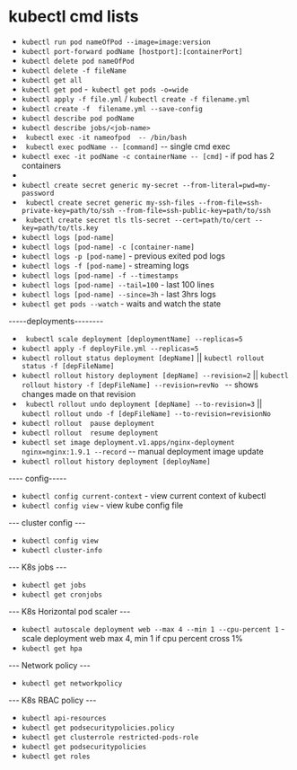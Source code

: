 # kubectl cmd lists

- ` kubectl run pod nameOfPod --image=image:version `
- ` kubectl port-forward podName [hostport]:[containerPort] `
- ` kubectl delete pod nameOfPod `
- ` kubectl delete -f fileName `
- ` kubectl get all `
- ` kubectl get pod `
-` kubectl get pods -o=wide`
- ` kubectl apply -f file.yml ` / ` kubectl create -f filename.yml `
- ` kubectl create -f  filename.yml --save-config `
- ` kubectl describe pod podName `
- ` kubectl describe jobs/<job-name> `
- ` kubectl exec -it nameofpod  -- /bin/bash`
- ` kubectl exec podName -- [command]` -- single cmd exec
- ` kubectl exec -it podName -c containerName -- [cmd] ` - if pod has 2 containers
- 
- ` kubectl create secret generic my-secret --from-literal=pwd=my-password `
- ` kubectl create secret generic my-ssh-files --from-file=ssh-private-key=path/to/ssh --from-file=ssh-public-key=path/to/ssh`
- ` kubectl create secret tls tls-secret --cert=path/to/cert --key=path/to/tls.key`
- ` kubectl logs [pod-name] ` 
- ` kubectl logs [pod-name] -c [container-name] `
- ` kubectl logs -p [pod-name] ` - previous exited pod logs
- ` kubectl logs -f [pod-name] ` - streaming logs
- ` kubectl logs [pod-name] -f --timestamps `
- ` kubectl logs [pod-name] --tail=100 ` - last 100 lines
- ` kubectl logs [pod-name] --since=3h ` - last 3hrs logs
- ` kubectl get pods --watch ` - waits and watch the state

-----deployments--------

- ` kubectl scale deployment [deploymentName] --replicas=5`
- ` kubectl apply -f deployFile.yml --replicas=5 `
- ` kubectl rollout status deployment [depName] ` || `kubectl rollout status -f [depFileName] `
- ` kubectl rollout history deployment [depName] --revision=2 ` || `kubectl rollout history -f [depFileName] --revision=revNo ` -- shows changes made on that revision
- ` kubectl rollout undo deployment [depName] --to-revision=3` || `kubectl rollout undo -f [depFileName] --to-revision=revisionNo`
- ` kubectl rollout  pause deployment `
- ` kubectl rollout  resume deployment `
- ` kubectl set image deployment.v1.apps/nginx-deployment nginx=nginx:1.9.1 --record ` -- manual deployment image update
- ` kubectl rollout history deployment [deployName] `

---- config-----
- ` kubectl config current-context ` - view current context of kubectl
- ` kubectl config view ` - view kube config file


--- cluster config ---
- ` kubectl config view `
- ` kubectl cluster-info `


--- K8s jobs ---
- ` kubectl get jobs `
- ` kubectl get cronjobs `

--- K8s Horizontal pod scaler ---
- ` kubectl autoscale deployment web --max 4 --min 1 --cpu-percent 1 ` - scale deployment web max 4, min 1 if cpu percent cross 1%
- ` kubectl get hpa `

--- Network policy ---
- ` kubectl get networkpolicy `

--- K8s RBAC policy ---
- ` kubectl api-resources `
- ` kubectl get podsecuritypolicies.policy `
- ` kubectl get clusterrole restricted-pods-role `
- ` kubectl get podsecuritypolicies `
- ` kubectl get roles `